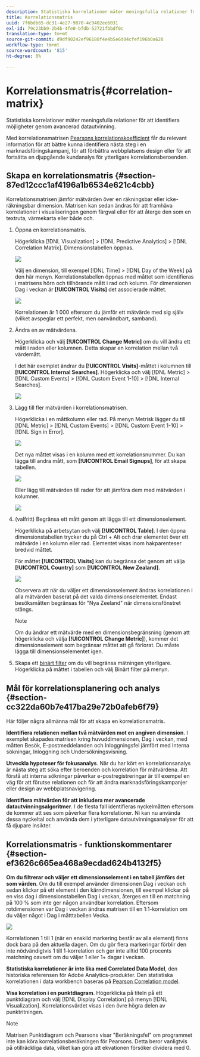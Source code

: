 ```yaml
---
description: Statistiska korrelationer mäter meningsfulla relationer för att identifiera möjligheter genom avancerad datautvinning.
title: Korrelationsmatris
uuid: 7f6bdb65-dc31-4e27-9870-4c9402ee6031
exl-id: 79c23bb9-2b4b-4fe0-bfdb-52721fbbdf0c
translation-type: tm+mt
source-git-commit: d9df90242ef96188f4e4b5e6d04cfef196b0a628
workflow-type: tm+mt
source-wordcount: '815'
ht-degree: 0%

---
```


# Korrelationsmatris{#correlation-matrix}

Statistiska korrelationer mäter meningsfulla relationer för att identifiera möjligheter genom avancerad datautvinning.

Med korrelationsmatrisen [Pearsons korrelationskoefficient](../../../../home/c-get-started/c-analysis-vis/c-correlation-analysis/c-correlation-pearsons.md#concept-5996cb8c89fd4df5b47b7318e7a1d29c) får du relevant information för att bättre kunna identifiera nästa steg i en marknadsföringskampanj, för att förbättra webbplatsens design eller för att fortsätta en djupgående kundanalys för ytterligare korrelationsberoenden.

## Skapa en korrelationsmatris {#section-87ed12ccc1af4196a1b6534e621c4cbb}

Korrelationsmatrisen jämför mätvärden över en räkningsbar eller icke-räkningsbar dimension. Matrisen kan sedan ändras för att framhäva korrelationer i visualiseringen genom färgval eller för att återge den som en textruta, värmekarta eller både och.

1. Öppna en korrelationsmatris.

   Högerklicka [!DNL Visualization] > [!DNL Predictive Analytics] > [!DNL Correlation Matrix]. Dimensionstabellen öppnas.

   ![](assets/correlation_matrix_2.png)

   Välj en dimension, till exempel [!DNL Time] > [!DNL Day of the Week] på den här menyn. Korrelationstabellen öppnas med måttet som identifieras i matrisens hörn och tillhörande mått i rad och kolumn. För dimensionen Dag i veckan är **[!UICONTROL Visits]** det associerade måttet.

   ![](assets/correlation_matrix_1.png)

   Korrelationen är 1 000 eftersom du jämför ett mätvärde med sig själv (vilket avspeglar ett perfekt, men oanvändbart, samband).

1. Ändra en av mätvärdena.

   Högerklicka och välj **[!UICONTROL Change Metric]** om du vill ändra ett mått i raden eller kolumnen. Detta skapar en korrelation mellan två värdemått.

   I det här exemplet ändrar du **[!UICONTROL Visits]**-måttet i kolumnen till **[!UICONTROL Internal Searches]**. Högerklicka och välj [!DNL Metric] > [!DNL Custom Events] > [!DNL Custom Event 1-10] > [!DNL Internal Searches].

   ![](assets/correlation_matrix_change_metric.png)

1. Lägg till fler mätvärden i korrelationsmatrisen.

   Högerklicka i en måttkolumn eller rad. På menyn Metrisk lägger du till [!DNL Metric] > [!DNL Custom Events] > [!DNL Custom Event 1-10] > [!DNL Sign in Error].

   ![](assets/correlation_matrix_11.png)

   Det nya måttet visas i en kolumn med ett korrelationsnummer. Du kan lägga till andra mått, som **[!UICONTROL Email Signups]**, för att skapa tabellen.

   ![](assets/correlation_matrix_6.png)

   Eller lägg till mätvärden till rader för att jämföra dem med mätvärden i kolumner.

   ![](assets/correlation_matrix_add_metric.png)

1. (valfritt) Begränsa ett mått genom att lägga till ett dimensionselement.

   Högerklicka på arbetsytan och välj **[!UICONTROL Table]**. I den öppna dimensionstabellen trycker du på Ctrl + Alt och drar elementet över ett mätvärde i en kolumn eller rad. Elementet visas inom hakparenteser bredvid måttet.

   För måttet **[!UICONTROL Visits]** kan du begränsa det genom att välja **[!UICONTROL Country]** som **[!UICONTROL New Zealand]**.

   ![](assets/correlation_matrix_dim_element.png)

   Observera att när du väljer ett dimensionselement ändras korrelationen i alla mätvärden baserat på det valda dimensionselementet. Endast besöksmåtten begränsas för &quot;Nya Zeeland&quot; när dimensionsfönstret stängs.

   >[!NOTE]
   >
   >Om du ändrar ett mätvärde med en dimensionsbegränsning (genom att högerklicka och välja **[!UICONTROL Change Metric]**), kommer det dimensionselement som begränsar måttet att gå förlorat. Du måste lägga till dimensionselementet igen.

1. Skapa ett [binärt filter](../../../../home/c-get-started/c-analysis-vis/c-correlation-analysis/c-correlation-binary-filter.md#concept-24e1daff43c540f69019f236976da31c) om du vill begränsa mätningen ytterligare. Högerklicka på måttet i tabellen och välj Binärt filter på menyn.

## Mål för korrelationsplanering och analys {#section-cc322da60b7e417ba29e72b0afeb6f79}

Här följer några allmänna mål för att skapa en korrelationsmatris.

**Identifiera relationen mellan två mätvärden mot en angiven dimension**. I exemplet skapades matrisen kring huvuddimensionen, Dag i veckan, med måtten Besök, E-postmeddelanden och Inloggningsfel jämfört med Interna sökningar, Inloggning och Undersökningsvisning.

**Utveckla hypoteser för fokusanalys**. När du har kört en korrelationsanalys är nästa steg att söka efter beroenden och korrelation för mätvärdena. Att förstå att interna sökningar påverkar e-postregistreringar är till exempel en väg för att förutse relationen och för att ändra marknadsföringskampanjer eller design av webbplatsnavigering.

**Identifiera mätvärden för att inkludera mer avancerade datautvinningsalgoritmer**. I de flesta fall identifieras nyckelmåtten eftersom de kommer att ses som påverkar flera korrelationer. Ni kan nu använda dessa nyckeltal och använda dem i ytterligare datautvinningsanalyser för att få djupare insikter.

## Korrelationsmatris - funktionskommentarer {#section-ef3626c665ea468a9ecdad624b4132f5}

**Om du filtrerar och väljer ett dimensionselement i en tabell jämförs det som värden**. Om du till exempel använder dimensionen Dag i veckan och sedan klickar på ett element i den kärndimensionen, till exempel klickar på en viss dag i dimensionstabellen Dag i veckan, återges en till en matchning på 100 % som inte ger någon användbar korrelation. Eftersom rotdimensionen var Dag i veckan ändras matrisen till en 1:1-korrelation om du väljer något i Dag i måtttabellen Vecka.

![](assets/correlation_matrix_10.png)

Korrelationen 1 till 1 (när en enskild markering består av alla element) finns dock bara på den aktuella dagen. Om du gör flera markeringar förblir den inte nödvändigtvis 1 till 1-korrelation och ger inte alltid 100 procents matchning oavsett om du väljer 1 eller 1+ dagar i veckan.

**Statistiska korrelationer är inte lika med Correlated Data Model**, den historiska referensen för Adobe Analytics-produkter. Den statistiska korrelationen i data workbench baseras på [Pearson Correlation model](../../../../home/c-get-started/c-analysis-vis/c-correlation-analysis/c-correlation-pearsons.md#concept-5996cb8c89fd4df5b47b7318e7a1d29c).

**Visa korrelation i en punktdiagram**. Högerklicka på titeln på ett punktdiagram och välj [!DNL Display Correlation] på menyn [!DNL Visualization]. Korrelationsvärdet visas i den övre högra delen av punktritningen.

>[!NOTE]
>
>Matrisen Punktdiagram och Pearsons visar &quot;Beräkningsfel&quot; om programmet inte kan köra korrelationsberäkningen för Pearsons. Detta beror vanligtvis på otillräckliga data, vilket kan göra att ekvationen försöker dividera med 0.
